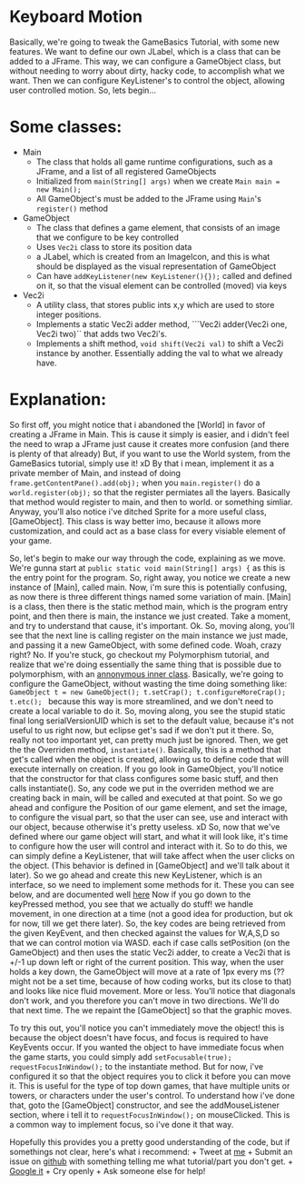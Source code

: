Keyboard Motion
===============

Basically, we're going to tweak the GameBasics Tutorial, with some new features.
We want to define our own JLabel, which is a class that can be added to a JFrame.
This way, we can configure a GameObject class, but without needing to worry about dirty, hacky code, to accomplish what we want.
Then we can configure KeyListener's to control the object, allowing user controlled motion.
So, lets begin...

Some classes:
=============
- Main
	+ The class that holds all game runtime configurations, such as a JFrame, and a list of all registered GameObjects
	+ Initialized from ```main(String[] args)``` when we create ```Main main = new Main();```
	+ All GameObject's must be added to the JFrame using ```Main```'s ```register()``` method
- GameObject
	+ The class that defines a game element, that consists of an image that we configure to be key controlled
	+ Uses ```Vec2i``` class to store its position data
	+ a JLabel, which is created from an ImageIcon, and this is what should be displayed as the visual representation of GameObject
	+ Can have ```addKeyListener(new KeyListener(){});``` called and defined on it, so that the visual element can be controlled (moved) via keys
- Vec2i
	+ A utility class, that stores public ints x,y which are used to store integer positions.
	+ Implements a static Vec2i adder method, ```Vec2i adder(Vec2i one, Vec2i two)`` that adds two Vec2i's.
	+ Implements a shift method, ```void shift(Vec2i val)``` to shift a Vec2i instance by another. Essentially adding the val to what we already have.

Explanation:
============
So first off, you might notice that i abandoned the [World] in favor of creating a JFrame in Main. This is cause it simply is
easier, and i didn't feel the need to wrap a JFrame just cause it creates more confusion (and there is plenty of that already)
But, if you want to use the World system, from the GameBasics tutorial, simply use it! xD By that i mean, implement it as a
private member of Main, and instead of doing ```frame.getContentPane().add(obj);``` when you ```main.register()``` do a ```world.register(obj);```
so that the register permiates all the layers. Basically that method would register to main, and then to world. or something simliar.
Anyway, you'll also notice i've ditched Sprite for a more useful class, [GameObject]. This class is way better imo, because it allows more
customization, and could act as a base class for every visiable element of your game. 

So, let's begin to make our way through the code, explaining as we move. We're gunna start at ```public static void main(String[] args) {``` 
as this is the entry point for the program. So, right away, you notice we create a new instance of [Main], called main. Now, i'm sure this is
potentially confusing, as now there is three different things named some variation of main. [Main] is a class, then there is the static method main, which is the program entry point, 
and then there is main, the instance we just created. Take a moment, and try to understand that cause, it's important. Ok. So, moving along, you'll see that the next line is calling register
on the main instance we just made, and passing it a new GameObject, with some defined code. Woah, crazy right? No. If you're stuck, go checkout my
Polymorphism tutorial, and realize that we're doing essentially the same thing that is possible due to polymorphism, with an [annonymous inner class](http://docs.oracle.com/javase/tutorial/java/javaOO/innerclasses.html).
Basically, we're going to configure the GameObject, without wasting the time doing something like: ```GameObject t = new GameObject(); t.setCrap(); t.configureMoreCrap(); t.etc(); ```
because this way is more streamlined, and we don't need to create a local variable to do it. So, moving along, you see the stupid static final long serialVersionUID which is set to the default value,
because it's not useful to us right now, but eclipse get's sad if we don't put it there. So, really not too important yet, can pretty much just be ignored.
Then, we get the the Overriden method, ```instantiate()```. Basically, this is a method that get's called when the object is created, allowing us to define
code that will execute internally on creation. If you go look in GameObject, you'll notice that the constructor for that class configures some basic stuff, and then calls instantiate().
So, any code we put in the overriden method we are creating back in main, will be called and executed at that point. So we go ahead and configure the Position of
our game element, and set the image, to configure the visual part, so that the user can see, use and interact with our object, because otherwise it's pretty useless. xD
So, now that we've defined where our game object will start, and what it will look like, it's time to configure how the user will control and interact with it.
So to do this, we can simply define a KeyListener, that will take affect when the user clicks on the object. (This behavior is defined in [GameObject] and we'll talk about it later).
So we go ahead and create this new KeyListener, which is an interface, so we need to implement some methods for it. These you can see below, and are documented well [here](http://docs.oracle.com/javase/tutorial/uiswing/events/keylistener.html)
Now if you go down to the keyPressed method, you see that we actually do stuff! we handle movement, in one direction at a time (not a good idea for production, but ok for now, till we get there later).
So, the key codes are being retrieved from the given KeyEvent, and then checked against the values for W,A,S,D so that we can control motion via WASD.
each if case calls setPosition (on the GameObject) and then uses the static Vec2i adder, to create a Vec2i that is +/-1 up down left or right of the current position.
This way, when the user holds a key down, the GameObject will move at a rate of 1px every ms (?? might not be a set time, because of how coding works, but its close to that)
and looks like nice fluid movement. More or less. You'll notice that diagonals don't work, and you therefore you can't move in two directions. We'll do that next time.
The we repaint the [GameObject] so that the graphic moves.

To try this out, you'll notice you can't immediately move the object! this is because the object doesn't have focus, and focus is required to have KeyEvents occur.
If you wanted the object to have immediate focus when the game starts, you could simply add ```setFocusable(true); requestFocusInWindow();``` to the instantiate method.
But for now, i've configured it so that the object requires you to click it before you can move it. This is useful for the type of top down games, that have multiple units or towers, or characters under the user's control.
To understand how i've done that, goto the [GameObject] constructor, and see the addMouseListener section, where i tell it to ```requestFocusInWindow();``` on mouseClicked. 
This is a common way to implement focus, so i've done it that way.

Hopefully this provides you a pretty good understanding of the code, but if somethings not clear, here's what i recommend:
	+ Tweet at [me](http://twitter.com/b3ngr33ni3r)
	+ Submit an issue on [github](https://github.com/b3ngr33ni3r/Learning/issues/new) with something telling me what tutorial/part you don't get.
	+ [Google it](http://lmgtfy.com/?q=java+problems)
	+ Cry openly
	+ Ask someone else for help!